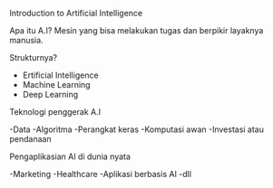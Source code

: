 Introduction to Artificial Intelligence

Apa itu A.I?
Mesin yang bisa melakukan tugas dan berpikir layaknya manusia.

Strukturnya?

- Ertificial Intelligence
- Machine Learning
- Deep Learning

Teknologi penggerak A.I

-Data
-Algoritma
-Perangkat keras
-Komputasi awan
-Investasi atau pendanaan

Pengaplikasian AI di dunia nyata

-Marketing
-Healthcare
-Aplikasi berbasis AI
-dll
